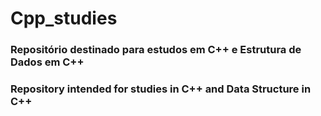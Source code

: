 # Cpp_studies
### Repositório destinado para estudos em C++ e Estrutura de Dados em C++
### Repository intended for studies in C++ and Data Structure in C++
